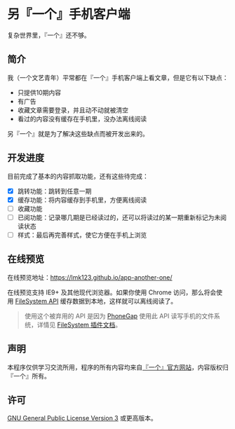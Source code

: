 # 另『一个』手机客户端
复杂世界里，『一个』还不够。

## 简介
我（一个文艺青年）平常都在『一个』手机客户端上看文章，但是它有以下缺点：

 + 只提供10期内容
 + 有广告
 + 收藏文章需要登录，并且动不动就被清空
 + 看过的内容没有缓存在手机里，没办法离线阅读

另『一个』就是为了解决这些缺点而被开发出来的。

## 开发进度
目前完成了基本的内容抓取功能，还有这些待完成：

 - [x] 跳转功能：跳转到任意一期
 - [x] 缓存功能：将内容缓存到手机里，方便离线阅读
 - [ ] 收藏功能
 - [ ] 已阅功能：记录哪几期是已经读过的，还可以将读过的某一期重新标记为未阅读状态
 - [ ] 样式：最后再完善样式，使它方便在手机上浏览
 
## 在线预览
在线预览地址：https://lmk123.github.io/app-another-one/

在线预览支持 IE9+ 及其他现代浏览器。如果你使用 Chrome 访问，那么将会使用 [FileSystem API](http://www.html5rocks.com/en/tutorials/file/filesystem/) 缓存数据到本地，这样就可以离线阅读了。

> 使用这个被弃用的 API 是因为 [PhoneGap](http://phonegap.com/) 使用此 API 读写手机的文件系统，详情见 [FileSystem 插件文档](http://plugins.cordova.io/#/package/org.apache.cordova.file)。
 
## 声明
 本程序仅供学习交流所用，程序的所有内容均来自[『一个』官方网站](http://www.wufazhuce.com/one/)，内容版权归『一个』所有。
 
## 许可
 [GNU General Public License Version 3](https://www.gnu.org/licenses/gpl.html) 或更高版本。
 
